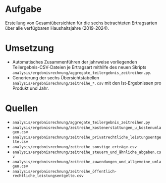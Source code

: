 # Aufgabe
Erstellung von Gesamtübersichten für die sechs betrachteten Ertragsarten über alle verfügbaren Haushaltsjahre (2019-2024).

# Umsetzung
- Automatisches Zusammenführen der jahrweise vorliegenden Teilergebnis-CSV-Dateien je Ertragsart mithilfe des neuen Skripts `analysis/ergebnisrechnung/aggregate_teilergebnis_zeitreihen.py`.
- Generierung der sechs Übersichtstabellen `analysis/ergebnisrechnung/zeitreihe_*.csv` mit den Ist-Ergebnissen pro Produkt und Jahr.

# Quellen
- `analysis/ergebnisrechnung/aggregate_teilergebnis_zeitreihen.py`
- `analysis/ergebnisrechnung/zeitreihe_kostenerstattungen_u_kostenumlagen.csv`
- `analysis/ergebnisrechnung/zeitreihe_privatrechtliche_leistungsentgelte.csv`
- `analysis/ergebnisrechnung/zeitreihe_sonstige_erträge.csv`
- `analysis/ergebnisrechnung/zeitreihe_steuern_und_ähnliche_abgaben.csv`
- `analysis/ergebnisrechnung/zeitreihe_zuwendungen_und_allgemeine_umlagen.csv`
- `analysis/ergebnisrechnung/zeitreihe_öffentlich-rechtliche_leistungsentgelte.csv`

